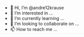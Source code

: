 - 👋 Hi, I’m @andre12krause
- 👀 I’m interested in ...
- 🌱 I’m currently learning ...
- 💞️ I’m looking to collaborate on ...
- 📫 How to reach me ...

<!---
andre12krause/andre12krause is a ✨ special ✨ repository because its `README.md` (this file) appears on your GitHub profile.
You can click the Preview link to take a look at your changes.
--->

